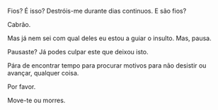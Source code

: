 Fios? É isso? Destróis-me durante dias continuos. E são fios?


Cabrão.


Mas já nem sei com qual deles eu estou a guiar o insulto. Mas, pausa.

Pausaste? Já podes culpar este que deixou isto.


Pára de encontrar tempo para procurar motivos para não desistir ou avançar, qualquer coisa.


Por favor.

Move-te ou morres.